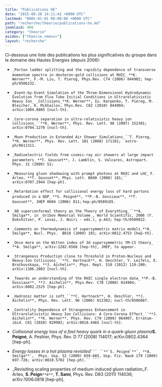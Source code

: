 ```yaml
---
title: "Publications HE"
date: "2015-09-28 14:11:42 +0000 UTC"
lastmod: "0001-01-01 00:00:00 +0000 UTC"
path: "recherche/theorie/publications-he.md"
joomlaid: 400
category: "theorie"
asides: ["theorie.+menu+"]
layout: "recherche"
---
```

Ci-dessous une liste des publications les plus significatives du groupe dans le domaine des Hautes Energies (depuis 2006):

*   `_Parton ladder splitting and the rapidity dependence of transverse momentum spectra in deuteron-gold collisions at RHIC_` `**K. Werner**, F.-M. Liu, T. Pierog, Phys.Rev. C74 (2006) 044902; hep-ph/0506232.`
    
*   `_Event-by-Event Simulation of the Three-Dimensional Hydrodynamic Evolution from Flux Tube Initial Conditions in Ultrarelativistic Heavy Ion_ _Collisions_**K. Werner**, Iu. Karpenko, T. Pierog, M. Bleicher, K. Mikhailov, Phys.Rev. C82 (2010) 044904; arXiv:1004.0805 [nucl-th].`
    
*   `_Core-corona separation in ultra-relativistic heavy ion collisions_``**K. Werner**, Phys. Rev. Lett. 98 (2007) 152301; arXiv:0704.1270 [nucl-th].`
    
*   `_Muon Production in Extended Air Shower Simulations_``T. Pierog, **K. Werner**, Phys. Rev. Lett. 101 (2008) 171101;  astro-ph/0611311.`
    
*   `_Radioelectric fields from cosmic-ray air showers at large impact parameters_` `**T. Gousset**, J. Lamblin, S. Valcares, Astropart. Phys. 31 (2009) 52;`
    
*   `_Measuring gluon shadowing with prompt photons at RHIC and LHC_` `F. Arleo, **T. Gousset**, Phys. Lett. B660 (2008) 181;``  arXiv:0707.2944 [hep-ph].`
    
*   `_Retardation effect for collisional energy loss of hard partons produced in a QGP_` `**S. Peigné**, **P.-B. Gossiaux**, **T. Gousset**, JHEP 0604 (2006) 011;` `hep-ph/0509185.`
    
*   `_6D superconformal theory as the Theory of Everything_``**A. Smilga**, in _Gribov Memorial Volume_, World Scientific, 2006 (Y. Dokshitzer, P. Levai, J. Nuiri - eds.), p.443; hep-th/0509022.`
    
*   `_Comments on thermodynamics of supersymmetric matrix models_**A. Smilga**, Nucl. Phys.  B818 (2009) 101; arXiv:0812.4753 [hep-th].`
    
*   `_Once more on the Witten index of 3d supersymmetric YM-CS theory_` `**A. Smilga**, arXiv:1202.6566 [hep-th], JHEP, to appear.`
    
*   `_Strangeness Production close to Threshold in Proton-Nucleus and Heavy-Ion Collisions_``**C. Hartnack**, H. Oeschler, Y. Leifels, E. Bratkovskaya, **J. Aichelin**, Phys. Rept. 510 (2012) 119-200; arXiv:1106.2083 [nucl-th].`
    
*   `_Towards an understanding of the RHIC single electron data_` `**P.-B. Gossiaux**, **J. Aichelin**, Phys.Rev. C78 (2008) 014904; arXiv:0802.2525 [hep-ph].`
    
*   `_Hadronic matter is soft_``**C. Hartnack**, H. Oeschler, **J. Aichelin**, Phys. Rev. Lett. 96 (2006) 012302; nucl-th/0506087.`
*   `_Centrality Dependence of Strangeness Enhancement in Ultrarelativistic Heavy Ion Collisions: A Core-Corona Effect_``**J. Aichelin**, **K. Werner**, Phys. Rev. C79 (2009) 064907, Erratum-ibid. C81 (2010) 029902; arXiv:0810.4465 [nucl-th].`
    
*   _Collisional energy loss of a fast heavy quark in a quark-gluon plasma_**S.  Peigné**, A. Peshier, Phys. Rev. D 77 (2008) 114017; arXiv:0802.4364 \[hep-ph\].
*   _Energy losses in a hot plasma revisited_```` ``` ``**`S. Peigné`**`, **A. Smilga**`,  Phys. Usp. 52 (2009) 659-685, Usp. Fiz. Nauk 179 (2009) 697-726; arXiv:0810.5702 [hep-ph].`` ``` ````
*   _Revisiting scaling properties of medium-induced gluon radiation_F. Arleo, **S. Peign**`**é**`, **T. Sami**, Phys. Rev. D83 (2011) 114036; arXiv:1006.0818 \[hep-ph\].
